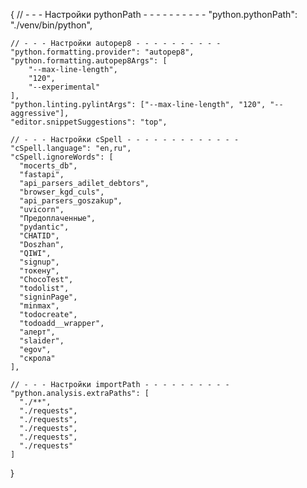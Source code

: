 {
    // - - - Настройки pythonPath - - - - - - - - - - 
    "python.pythonPath": "./venv/bin/python",
  
    // - - - Настройки autopep8 - - - - - - - - - - 
    "python.formatting.provider": "autopep8",
    "python.formatting.autopep8Args": [
        "--max-line-length",
        "120",
        "--experimental"
    ],
    "python.linting.pylintArgs": ["--max-line-length", "120", "--aggressive"],
    "editor.snippetSuggestions": "top",
    
    // - - - Настройки cSpell - - - - - - - - - - - - -
    "cSpell.language": "en,ru",
    "cSpell.ignoreWords": [
      "mocerts_db",
      "fastapi",
      "api_parsers_adilet_debtors",
      "browser_kgd_culs",
      "api_parsers_goszakup",
      "uvicorn",
      "Предоплаченные",
      "pydantic",
      "CHATID",
      "Doszhan",
      "QIWI",
      "signup",
      "токену",
      "ChocoTest",
      "todolist",
      "signinPage",
      "minmax",
      "todocreate",
      "todoadd__wrapper",
      "алерт",
      "slaider",
      "egov",
      "скрола"
    ],

    // - - - Настройки importPath - - - - - - - - - - 
    "python.analysis.extraPaths": [
      "./**",
      "./requests",
      "./requests",
      "./requests",
      "./requests",
      "./requests"
    ]
  }
  